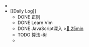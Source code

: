 -
- [[Daily Log]]
	- DONE 正则
	- DONE Learn Vim
	- DONE JavaScript深入 >[🍅 25min](#agenda-pomo://?t=f-1685002118199-1500)
	- TODO 算法-树
	-